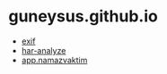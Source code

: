 # guneysus.github.io

- [exif](exif/)
- [har-analyze](har-analyze/)
- [app.namazvaktim](app.namazvaktim/)
